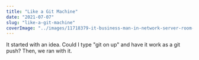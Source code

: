 ```yaml
---
title: "Like a Git Machine"
date: "2021-07-07"
slug: "like-a-git-machine"
coverImage: "../images/11718379-it-business-man-in-network-server-room-have-problems-and-looking-for-disaster-situation-solution1.jpg"
---
```


It started with an idea. Could I type "git on up" and have it work as a git push? Then, we ran with it.
